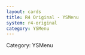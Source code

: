 ```yaml
---
layout: cards
title: R4 Original - YSMenu
system: r4-original
category: YSMenu
---
```

<div class="alert alert-secondary mb-4"><span class="i18n innerHTML-category">Category: </span><span class="i18n innerHTML-cat-YSMenu">YSMenu</span></div>
